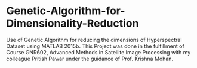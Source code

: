 # Genetic-Algorithm-for-Dimensionality-Reduction
Use of Genetic Algorithm for reducing the dimensions of Hyperspectral Dataset using MATLAB 2015b.
This Project was done in the fulfillment of Course GNR602, Advanced Methods in Satellite Image Processing with my colleague Pritish Pawar under the guidance of Prof. Krishna Mohan.
